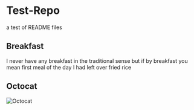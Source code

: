 # Test-Repo
a test of README files

## Breakfast
I never have any breakfast in the traditional sense but if by breakfast you mean first meal of the day I had left over fried rice 

## Octocat
![Octocat](Test-Repo/octocat.png)

